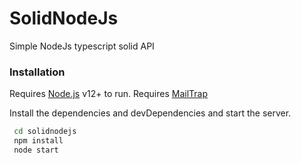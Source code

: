 # SolidNodeJs

Simple NodeJs typescript solid API

### Installation

Requires [Node.js](https://nodejs.org/) v12+ to run.
Requires [MailTrap](https://mailtrap.io/)

Install the dependencies and devDependencies and start the server.

```sh
 cd solidnodejs
 npm install
 node start
```